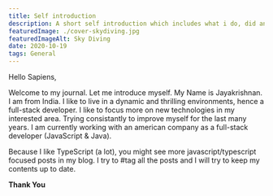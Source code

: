 ```yaml
---
title: Self introduction
description: A short self introduction which includes what i do, did and want to do.
featuredImage: ./cover-skydiving.jpg
featuredImageAlt: Sky Diving
date: 2020-10-19
tags: General
---
```


Hello Sapiens,

Welcome to my journal. Let me introduce myself. My Name is Jayakrishnan. I am from India. I like to live in a dynamic and thrilling environments, hence a full-stack developer. I like to focus more on new technologies in my interested area. Trying consistantly to improve myself for the last many years. I am currently working with an american company as a full-stack developer (JavaScript & Java).

Because I like TypeScript (a lot), you might see more javascript/typescript focused posts in my blog. I try to #tag all the posts and I will try to keep my contents up to date.

**Thank You**
